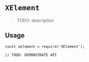 # `XElement`

> TODO: description

## Usage

```
const xelement = require('XElement');

// TODO: DEMONSTRATE API
```
